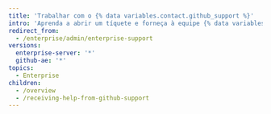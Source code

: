 ```yaml
---
title: 'Trabalhar com o {% data variables.contact.github_support %}'
intro: 'Aprenda a abrir um tíquete e forneça à equipe {% data variables.contact.enterprise_support %} as informações necessárias para resolver seus problemas.'
redirect_from:
  - /enterprise/admin/enterprise-support
versions:
  enterprise-server: '*'
  github-ae: '*'
topics:
  - Enterprise
children:
  - /overview
  - /receiving-help-from-github-support
---
```


